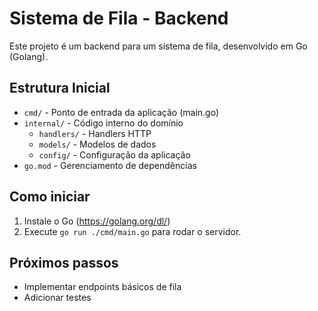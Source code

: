 # Sistema de Fila - Backend

Este projeto é um backend para um sistema de fila, desenvolvido em Go (Golang).

## Estrutura Inicial

- `cmd/` - Ponto de entrada da aplicação (main.go)
- `internal/` - Código interno do domínio
  - `handlers/` - Handlers HTTP
  - `models/` - Modelos de dados
  - `config/` - Configuração da aplicação
- `go.mod` - Gerenciamento de dependências

## Como iniciar

1. Instale o Go (https://golang.org/dl/)
2. Execute `go run ./cmd/main.go` para rodar o servidor.

## Próximos passos
- Implementar endpoints básicos de fila
- Adicionar testes

